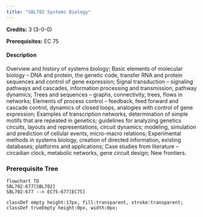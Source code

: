 ```yaml
---
title: "SBL702 Systems Biology"
---
```

**Credits:** 3 (3-0-0)

**Prerequisites:** EC 75

#### Description
Overview and history of systems biology; Basic elements of molecular biology – DNA and protein, the genetic code, transfer RNA and protein sequences and control of gene expression; Signal transduction – signaling pathways and cascades, information processing and transmission, pathway dynamics; Trees and sequences – graphs, connectivity, trees, flows in networks; Elements of process control – feedback, feed forward and cascade control, dynamics of closed loops, analogies with control of gene expression; Examples of transcription networks, determination of simple motifs that are repeated in genetics; guidelines for analyzing genetics circuits, layouts and representations, circuit dynamics; modeling, simulation and prediction of cellular events, micro-macro relations; Experimental methods in systems biology, creation of directed information, existing databases; platforms and applications; Case studies from literature – circadian clock, metabolic networks, gene circuit design; New frontiers.

### Prerequisite Tree

```mermaid
flowchart TD
SBL702-677[SBL702]
SBL702-677 --> EC75-677[EC75]

classDef empty height:17px, fill:transparent, stroke:transparent;
classDef trueEmpty height:0px, width:0px;
```